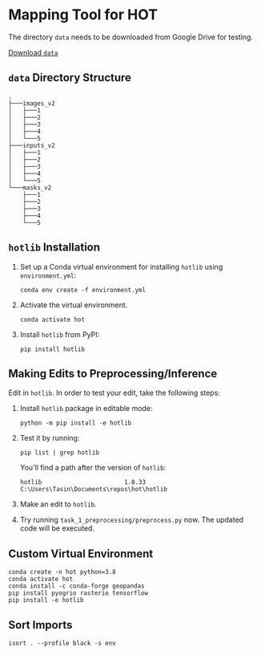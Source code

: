 # Mapping Tool for HOT

The directory `data` needs to be downloaded from Google Drive for testing.

[Download `data`](https://drive.google.com/drive/folders/1WwZr3-MWLcwHuaNukwnlP8AZerSMOdn9?usp=sharing)

## `data` Directory Structure

```console
.
├───images_v2
│   ├───1
│   ├───2
│   ├───3
│   ├───4
│   └───5
├───inputs_v2
│   ├───1
│   ├───2
│   ├───3
│   ├───4
│   └───5
└───masks_v2
    ├───1
    ├───2
    ├───3
    ├───4
    └───5
```

## `hotlib` Installation

1. Set up a Conda virtual environment for installing `hotlib` using `environment.yml`:

    ```console
    conda env create -f environment.yml
    ```

2. Activate the virtual environment.

    ```console
    conda activate hot
    ```

3. Install `hotlib` from PyPI:

    ```console
    pip install hotlib
    ```

## Making Edits to Preprocessing/Inference

Edit in `hotlib`. In order to test your edit, take the following steps:

1. Install `hotlib` package in editable mode:

    ```console
    python -m pip install -e hotlib
    ```

2. Test it by running:

    ```console
    pip list | grep hotlib
    ```

    You'll find a path after the version of `hotlib`:

    ```console
    hotlib                       1.0.33    C:\Users\Tasin\Documents\repos\hot\hotlib
    ```

3. Make an edit to `hotlib`.
4. Try running `task_1_preprocessing/preprocess.py` now. The updated code will be executed.

## Custom Virtual Environment

```console
conda create -n hot python=3.8
conda activate hot
conda install -c conda-forge geopandas
pip install pyogrio rasterio tensorflow
pip install -e hotlib
```

## Sort Imports

```console
isort . --profile black -s env
```
